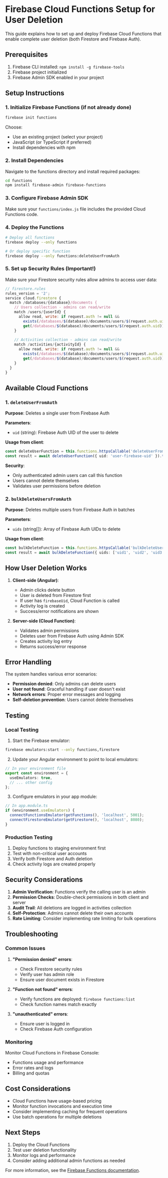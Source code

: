 # Firebase Cloud Functions Setup for User Deletion

This guide explains how to set up and deploy Firebase Cloud Functions that enable complete user deletion (both Firestore and Firebase Auth).

## Prerequisites

1. Firebase CLI installed: `npm install -g firebase-tools`
2. Firebase project initialized
3. Firebase Admin SDK enabled in your project

## Setup Instructions

### 1. Initialize Firebase Functions (if not already done)

```bash
firebase init functions
```

Choose:
- Use an existing project (select your project)
- JavaScript (or TypeScript if preferred)
- Install dependencies with npm

### 2. Install Dependencies

Navigate to the functions directory and install required packages:

```bash
cd functions
npm install firebase-admin firebase-functions
```

### 3. Configure Firebase Admin SDK

Make sure your `functions/index.js` file includes the provided Cloud Functions code.

### 4. Deploy the Functions

```bash
# Deploy all functions
firebase deploy --only functions

# Or deploy specific function
firebase deploy --only functions:deleteUserFromAuth
```

### 5. Set up Security Rules (Important!)

Make sure your Firestore security rules allow admins to access user data:

```javascript
// firestore.rules
rules_version = '2';
service cloud.firestore {
  match /databases/{database}/documents {
    // Users collection - admins can read/write
    match /users/{userId} {
      allow read, write: if request.auth != null && 
        exists(/databases/$(database)/documents/users/$(request.auth.uid)) &&
        get(/databases/$(database)/documents/users/$(request.auth.uid)).data.role == 'admin';
    }
    
    // Activities collection - admins can read/write
    match /activities/{activityId} {
      allow read, write: if request.auth != null && 
        exists(/databases/$(database)/documents/users/$(request.auth.uid)) &&
        get(/databases/$(database)/documents/users/$(request.auth.uid)).data.role == 'admin';
    }
  }
}
```

## Available Cloud Functions

### 1. `deleteUserFromAuth`

**Purpose**: Deletes a single user from Firebase Auth

**Parameters**:
- `uid` (string): Firebase Auth UID of the user to delete

**Usage from client**:
```typescript
const deleteUserFunction = this.functions.httpsCallable('deleteUserFromAuth');
const result = await deleteUserFunction({ uid: 'user-firebase-uid' }).toPromise();
```

**Security**:
- Only authenticated admin users can call this function
- Users cannot delete themselves
- Validates user permissions before deletion

### 2. `bulkDeleteUsersFromAuth`

**Purpose**: Deletes multiple users from Firebase Auth in batches

**Parameters**:
- `uids` (string[]): Array of Firebase Auth UIDs to delete

**Usage from client**:
```typescript
const bulkDeleteFunction = this.functions.httpsCallable('bulkDeleteUsersFromAuth');
const result = await bulkDeleteFunction({ uids: ['uid1', 'uid2', 'uid3'] }).toPromise();
```

## How User Deletion Works

1. **Client-side (Angular)**:
   - Admin clicks delete button
   - User is deleted from Firestore first
   - If user has `firebaseUid`, Cloud Function is called
   - Activity log is created
   - Success/error notifications are shown

2. **Server-side (Cloud Function)**:
   - Validates admin permissions
   - Deletes user from Firebase Auth using Admin SDK
   - Creates activity log entry
   - Returns success/error response

## Error Handling

The system handles various error scenarios:

- **Permission denied**: Only admins can delete users
- **User not found**: Graceful handling if user doesn't exist
- **Network errors**: Proper error messages and logging
- **Self-deletion prevention**: Users cannot delete themselves

## Testing

### Local Testing

1. Start the Firebase emulator:
```bash
firebase emulators:start --only functions,firestore
```

2. Update your Angular environment to point to local emulators:
```typescript
// In your environment file
export const environment = {
  useEmulators: true,
  // ... other config
};
```

3. Configure emulators in your app module:
```typescript
// In app.module.ts
if (environment.useEmulators) {
  connectFunctionsEmulator(getFunctions(), 'localhost', 5001);
  connectFirestoreEmulator(getFirestore(), 'localhost', 8080);
}
```

### Production Testing

1. Deploy functions to staging environment first
2. Test with non-critical user accounts
3. Verify both Firestore and Auth deletion
4. Check activity logs are created properly

## Security Considerations

1. **Admin Verification**: Functions verify the calling user is an admin
2. **Permission Checks**: Double-check permissions in both client and server
3. **Audit Trail**: All deletions are logged in activities collection
4. **Self-Protection**: Admins cannot delete their own accounts
5. **Rate Limiting**: Consider implementing rate limiting for bulk operations

## Troubleshooting

### Common Issues

1. **"Permission denied" errors**:
   - Check Firestore security rules
   - Verify user has admin role
   - Ensure user document exists in Firestore

2. **"Function not found" errors**:
   - Verify functions are deployed: `firebase functions:list`
   - Check function names match exactly

3. **"unauthenticated" errors**:
   - Ensure user is logged in
   - Check Firebase Auth configuration

### Monitoring

Monitor Cloud Functions in Firebase Console:
- Functions usage and performance
- Error rates and logs
- Billing and quotas

## Cost Considerations

- Cloud Functions have usage-based pricing
- Monitor function invocations and execution time
- Consider implementing caching for frequent operations
- Use batch operations for multiple deletions

## Next Steps

1. Deploy the Cloud Functions
2. Test user deletion functionality
3. Monitor logs and performance
4. Consider adding additional admin functions as needed

For more information, see the [Firebase Functions documentation](https://firebase.google.com/docs/functions). 